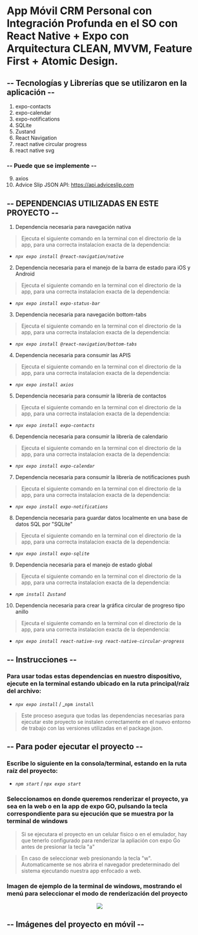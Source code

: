 # App Móvil CRM Personal con Integración Profunda en el SO con React Native + Expo con Arquitectura CLEAN, MVVM, Feature First + Atomic Design.

## -- Tecnologías y Librerías que se utilizaron en la aplicación --
1. expo-contacts
2. expo-calendar
3. expo-notifications
4. SQLite
5. Zustand
6. React Navigation
7. react native circular progress
8. react native svg
### -- Puede que se implemente --
9. axios
10. Advice Slip JSON API: https://api.adviceslip.com

## -- DEPENDENCIAS UTILIZADAS EN ESTE PROYECTO -- 
1. Dependencia necesaria para navegación nativa
> Ejecuta el siguiente comando en la terminal con el directorio de la app, para una correcta instalacion exacta de la dependencia:
- _`npx expo install @react-navigation/native`_

2. Dependencia necesaria para el manejo de la barra de estado para iOS y Android
> Ejecuta el siguiente comando en la terminal con el directorio de la app, para una correcta instalacion exacta de la dependencia:
- _`npx expo install expo-status-bar`_

3. Dependencia necesaria para navegación bottom-tabs
> Ejecuta el siguiente comando en la terminal con el directorio de la app, para una correcta instalacion exacta de la dependencia:
- _`npx expo install @react-navigation/bottom-tabs`_

4. Dependencia necesaria para consumir las APIS
> Ejecuta el siguiente comando en la terminal con el directorio de la app, para una correcta instalacion exacta de la dependencia:
- _`npx expo install axios`_

5. Dependencia necesaria para consumir la librería de contactos
> Ejecuta el siguiente comando en la terminal con el directorio de la app, para una correcta instalacion exacta de la dependencia:
- _`npx expo install expo-contacts`_

6. Dependencia necesaria para consumir la librería de calendario
> Ejecuta el siguiente comando en la terminal con el directorio de la app, para una correcta instalacion exacta de la dependencia:
- _`npx expo install expo-calendar`_

7. Dependencia necesaria para consumir la librería de notificaciones push
> Ejecuta el siguiente comando en la terminal con el directorio de la app, para una correcta instalacion exacta de la dependencia:
- _`npx expo install expo-notifications`_

8. Dependencia necesaria para guardar datos localmente en una base de datos SQL por "SQLite"
> Ejecuta el siguiente comando en la terminal con el directorio de la app, para una correcta instalacion exacta de la dependencia:
- _`npx expo install expo-sqlite`_

9. Dependencia necesaria para el manejo de estado global
> Ejecuta el siguiente comando en la terminal con el directorio de la app, para una correcta instalacion exacta de la dependencia:
- _`npm install Zustand`_

10. Dependencia necesaria para crear la gráfica circular de progreso tipo anillo
> Ejecuta el siguiente comando en la terminal con el directorio de la app, para una correcta instalacion exacta de la dependencia:
- _`npx expo install react-native-svg react-native-circular-progress`_

## -- Instrucciones --
### Para usar todas estas dependencias en nuestro dispositivo, ejecute en la terminal estando ubicado en la ruta principal/raíz del archivo:
- _`npx expo install`_ / _`npm install`
> Este proceso asegura que todas las dependencias necesarias para ejecutar este proyecto se instalen correctamente en el nuevo entorno de trabajo con las versiones utilizadas en el package.json.

## -- Para poder ejecutar el proyecto --
### Escribe lo siguiente en la consola/terminal, estando en la ruta raíz del proyecto:
- _`npm start`_ / _`npx expo start`_

### Seleccionamos en donde queremos renderizar el proyecto, ya sea en la web o en la app de expo GO, pulsando la tecla correspondiente para su ejecución que se muestra por la terminal de windows
> Si se ejecutara el proyecto en un celular fisico o en el emulador, hay que tenerlo configurado para renderizar la apliación con expo Go antes de presionar la tecla "a"

> En caso de seleccionar web presionando la tecla "w". Automaticamente se nos abrira el navegador predeterminado del sistema ejecutando nuestra app enfocado a web.

### Imagen de ejemplo de la terminal de windows, mostrando el menú para seleccionar el modo de renderización del proyecto
<p align="center">
  <img src="https://github.com/user-attachments/assets/31784924-1b08-4004-9498-149573e7b692"/>
</p>

## -- Imágenes del proyecto en móvil --